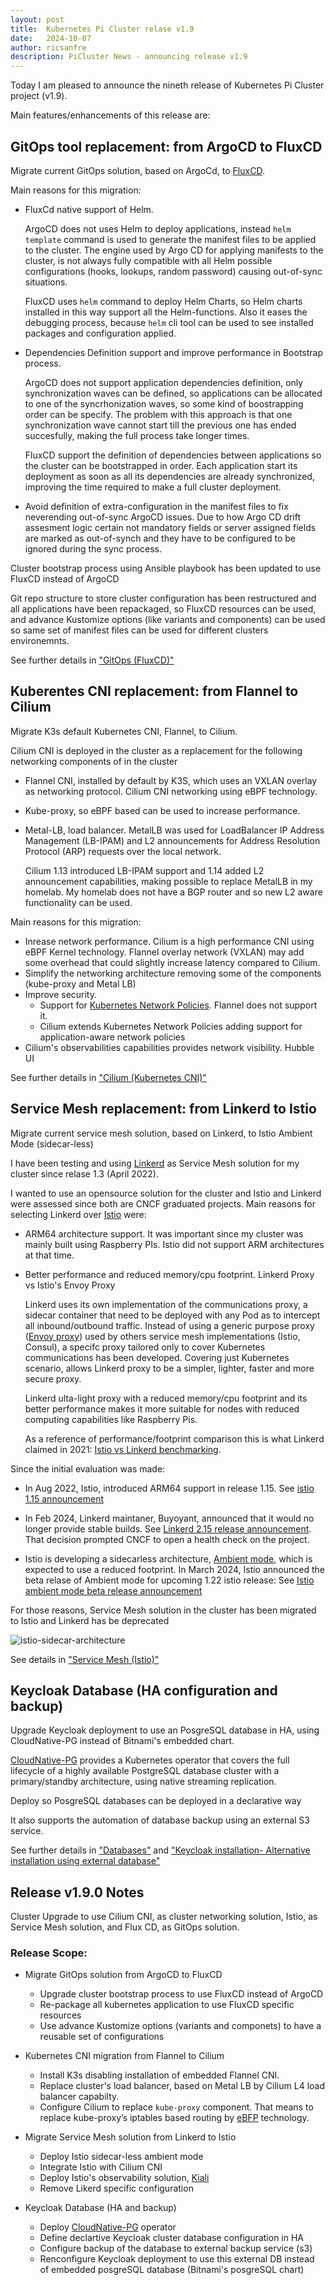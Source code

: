 ```yaml
---
layout: post
title:  Kubernetes Pi Cluster relase v1.9
date:   2024-10-07
author: ricsanfre
description: PiCluster News - announcing release v1.9
---
```



Today I am pleased to announce the nineth release of Kubernetes Pi Cluster project (v1.9). 

Main features/enhancements of this release are:


## GitOps tool replacement: from ArgoCD to FluxCD

Migrate current GitOps solution, based on ArgoCd, to [FluxCD](https://fluxcd.io/).

Main reasons for this migration:

- FluxCd native support of Helm. 
  
  ArgoCD does not uses Helm to deploy applications, instead `helm template` command is used to generate the manifest files to be applied to the cluster. The engine used by Argo CD for applying manifests to the cluster, is not always fully compatible with all Helm possible configurations (hooks, lookups, random password) causing out-of-sync situations.

  FluxCD uses `helm` command to deploy Helm Charts, so Helm charts installed in this way support all the Helm-functions. Also it eases the debugging process, because `helm` cli tool can be used to see installed packages and configuration applied.

- Dependencies Definition support and improve performance in Bootstrap process. 
  
  ArgoCD does not support application dependencies definition, only synchronization waves can be defined, so applications can be allocated to one of the syncrhonization waves, so some kind of boostrapping order can be specify. The problem with this approach is that one synchronization wave cannot start till the previous one has ended succesfully, making the full process take longer times. 
  
  FluxCD support the definition of dependencies between applications so the cluster can be bootstrapped in order. Each application start its deployment as soon as all its dependencies are already synchronized, improving the time required to make a full cluster deployment.
  
- Avoid definition of extra-configuration in the manifest files to fix neverending out-of-sync ArgoCD issues. Due to how Argo CD drift assesment logic certain not mandatory fields or server assigned fields are marked as out-of-synch and they have to be configured to be ignored during the sync process.


Cluster bootstrap process using Ansible playbook has been updated to use FluxCD instead of ArgoCD

Git repo structure to store cluster configuration has been restructured and all applications have been repackaged, so FluxCD resources can be used, and advance Kustomize options (like variants and components) can be used so same set of manifest files can be used for different clusters environemnts.

See further details in ["GitOps (FluxCD)"](/docs/fluxcd/)


## Kuberentes CNI replacement: from Flannel to Cilium

Migrate K3s default Kubernetes CNI, Flannel, to Cilium.

Cilium CNI is deployed in the cluster as a replacement for the following networking components of in the cluster

- Flannel CNI, installed by default by K3S, which uses an VXLAN overlay as networking protocol. Cilium CNI networking using eBPF technology.

- Kube-proxy, so eBPF based can be used to increase performance.

- Metal-LB, load balancer. MetalLB was used for LoadBalancer IP Address Management (LB-IPAM) and L2 announcements for Address Resolution Protocol (ARP) requests over the local network. 

  Cilium 1.13 introduced LB-IPAM support and 1.14 added L2 announcement capabilities, making possible to replace MetalLB in my homelab. My homelab does not have a BGP router and so new L2 aware functionality can be used.

Main reasons for this migration:

- Inrease network performance. Cilium is a high performance CNI using eBPF Kernel technology. Flannel overlay network (VXLAN) may add some overhead that could slightly increase latency compared to Cilium.
- Simplify the networking architecture removing some of the components (kube-proxy and Metal LB)
- Improve security. 
  - Support for [Kubernetes Network Policies](https://kubernetes.io/docs/concepts/services-networking/network-policies/). Flannel does not support it.
  - Cilium extends Kubernetes Network Policies adding support for application-aware network policies
- Cilium's observabilities capabilities provides network visibility. Hubble UI


See further details in ["Cilium (Kubernetes CNI)"](/docs/cilium/)

## Service Mesh replacement: from Linkerd to Istio

Migrate current service mesh solution, based on Linkerd, to Istio Ambient Mode (sidecar-less)

I have been testing and using [Linkerd](https://linkerd.io/) as Service Mesh solution for my cluster since relase 1.3 (April 2022).

I wanted to use an opensource solution for the cluster and Istio and Linkerd were assessed since both are CNCF graduated projects. 
Main reasons for selecting Linkerd over [Istio](https://istio.io/) were:

- ARM64 architecture support. It was important since my cluster was mainly built using Raspberry PIs. Istio did not support ARM architectures at that time.
- Better performance and reduced memory/cpu footprint. Linkerd Proxy vs Istio's Envoy Proxy
  
  Linkerd uses its own implementation of the communications proxy, a sidecar container that need to be deployed with any Pod as to intercept all inbound/outbound traffic. Instead of using a generic purpose proxy ([Envoy proxy](https://www.envoyproxy.io/)) used by others service mesh implementations (Istio, Consul), a specifc proxy tailored only to cover Kubernetes communications has been developed. Covering just Kubernetes scenario, allows Linkerd proxy to be a simpler, lighter, faster and more secure proxy.

  Linkerd ulta-light proxy with a reduced memory/cpu footprint and its better performance makes it more suitable for nodes with reduced computing capabilities like Raspberry Pis.

  As a reference of performance/footprint comparison this is what Linkerd claimed in 2021: [Istio vs Linkerd benchmarking](https://linkerd.io/2021/11/29/linkerd-vs-istio-benchmarks-2021/).

Since the initial evaluation was made:

- In Aug 2022, Istio, introduced ARM64 support in release 1.15. See [istio 1.15 announcement](https://istio.io/latest/news/releases/1.15.x/announcing-1.15/)

- In Feb 2024, Linkerd maintaner, Buyoyant, announced that it would no longer provide stable builds. See [Linkerd 2.15 release announcement](https://linkerd.io/2024/02/21/announcing-linkerd-2.15/#a-new-model-for-stable-releases). That decision prompted CNCF to open a health check on the project.

- Istio is developing a sidecarless architecture, [Ambient mode](https://istio.io/latest/docs/ops/ambient/), which is expected to use a reduced footprint. In March 2024, Istio announced the beta relase of Ambient mode for upcoming 1.22 istio release: See [Istio ambient mode beta release announcement](https://www.cncf.io/blog/2024/03/19/istio-announces-the-beta-release-of-ambient-mode/)

For those reasons, Service Mesh solution in the cluster has been migrated to Istio and Linkerd has be deprecated
 
![istio-sidecar-architecture](/assets/img/istio-architecture-ambient-L4.png)

See details in ["Service Mesh (Istio)"](/docs/istio/)

## Keycloak Database (HA configuration and backup)

Upgrade Keycloak deployment to use an PosgreSQL database in HA, using CloudNative-PG instead of Bitnami's embedded chart. 

[CloudNative-PG](https://cloudnative-pg.io/) provides a Kubernetes operator that covers the full lifecycle of a highly available PostgreSQL database cluster with a primary/standby architecture, using native streaming replication.

Deploy  so PosgreSQL databases can be deployed in a declarative way

It also supports the automation of database backup using an external S3 service.

See further details in ["Databases"](/docs/databases/) and ["Keycloak installation- Alternative installation using external database"](/docs/sso/#alternative-installation-using-external-database)

## Release v1.9.0 Notes

Cluster Upgrade to use Cilium CNI, as cluster networking solution, Istio, as Service Mesh solution, and Flux CD, as GitOps solution.

### Release Scope:

- Migrate GitOps solution from ArgoCD to FluxCD
  - Upgrade cluster bootstrap process to use FluxCD instead of ArgoCD
  - Re-package all kubernetes application to use FluxCD specific resources
  - Use advance Kustomize options (variants and componets) to have a reusable set of configurations


- Kubernetes CNI migration from Flannel to Cilium
  - Install K3s disabling installation of embedded Flannel CNI.
  - Replace cluster's load balancer, based on Metal LB by Cilium L4 load balancer capabilty.
  - Configure Cilium to replace `kube-proxy` component. That means to replace kube-proxy’s iptables based routing by [eBFP](https://ebpf.io/) technology.

  
- Migrate Service Mesh solution from Linkerd to Istio
  - Deploy Istio sidecar-less ambient mode
  - Integrate Istio with Cilium CNI
  - Deploy Istio's observability solution, [Kiali](https://kiali.io/)
  - Remove Likerd specific configuration
  
- Keycloak Database (HA and backup)
  - Deploy [CloudNative-PG](https://cloudnative-pg.io/) operator
  - Define declartive Keycloak cluster database configuration in HA
  - Configure backup of the database to external backup service (s3)
  - Renconfigure Keycloak deployment to use this external DB instead of embedded posgreSQL database (Bitnami's posgreSQL chart)

